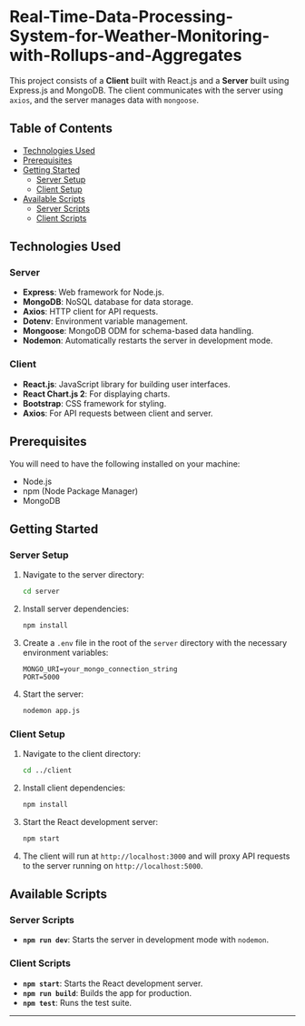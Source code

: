 # Real-Time-Data-Processing-System-for-Weather-Monitoring-with-Rollups-and-Aggregates

This project consists of a **Client** built with React.js and a **Server** built using Express.js and MongoDB. The client communicates with the server using `axios`, and the server manages data with `mongoose`.

## Table of Contents
- [Technologies Used](#technologies-used)
- [Prerequisites](#prerequisites)
- [Getting Started](#getting-started)
  - [Server Setup](#server-setup)
  - [Client Setup](#client-setup)
- [Available Scripts](#available-scripts)
  - [Server Scripts](#server-scripts)
  - [Client Scripts](#client-scripts)

## Technologies Used

### Server
- **Express**: Web framework for Node.js.
- **MongoDB**: NoSQL database for data storage.
- **Axios**: HTTP client for API requests.
- **Dotenv**: Environment variable management.
- **Mongoose**: MongoDB ODM for schema-based data handling.
- **Nodemon**: Automatically restarts the server in development mode.

### Client
- **React.js**: JavaScript library for building user interfaces.
- **React Chart.js 2**: For displaying charts.
- **Bootstrap**: CSS framework for styling.
- **Axios**: For API requests between client and server.

## Prerequisites

You will need to have the following installed on your machine:
- Node.js
- npm (Node Package Manager)
- MongoDB

## Getting Started

### Server Setup
1. Navigate to the server directory:
   ```bash
   cd server
   ```

2. Install server dependencies:
   ```bash
   npm install
   ```

3. Create a `.env` file in the root of the `server` directory with the necessary environment variables:
   ```
   MONGO_URI=your_mongo_connection_string
   PORT=5000
   ```

4. Start the server:
   ```bash
   nodemon app.js
   ```

### Client Setup
1. Navigate to the client directory:
   ```bash
   cd ../client
   ```

2. Install client dependencies:
   ```bash
   npm install
   ```

3. Start the React development server:
   ```bash
   npm start
   ```

4. The client will run at `http://localhost:3000` and will proxy API requests to the server running on `http://localhost:5000`.

## Available Scripts

### Server Scripts
- **`npm run dev`**: Starts the server in development mode with `nodemon`.

### Client Scripts
- **`npm start`**: Starts the React development server.
- **`npm run build`**: Builds the app for production.
- **`npm test`**: Runs the test suite.

---
